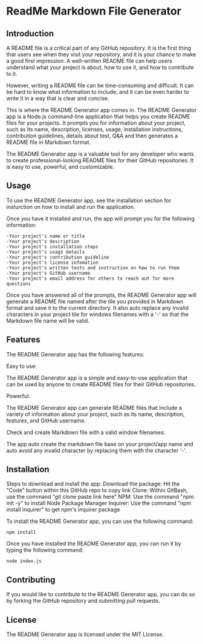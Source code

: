 # ReadMe Markdown File Generator

## Introduction

A README file is a critical part of any GitHub repository. It is the first thing that users see when they visit your repository, and it is your chance to make a good first impression. A well-written README file can help users understand what your project is about, how to use it, and how to contribute to it.

However, writing a README file can be time-consuming and difficult. It can be hard to know what information to include, and it can be even harder to write it in a way that is clear and concise.

This is where the README Generator app comes in. The README Generator app is a Node.js command-line application that helps you create README files for your projects. It prompts you for information about your project, such as its name, description, licenses, usage, installation instructions, contribution guidelines, details about test, Q&A and then generates a README file in Markdown format.

The README Generator app is a valuable tool for any developer who wants to create professional-looking README files for their GitHub repositories. It is easy to use, powerful, and customizable.

## Usage

To use the README Generator app, see the installation section for insturction on how to install and run the application.

Once you have it installed and run, the app will prompt you for the following information:

    -Your project's name or title
    -Your project's description
    -Your project's installation steps
    -Your project's usags details
    -Your project's contribution guideline
    -Your project's license infomation
    -Your project's written tests and instruction on how to run them
    -Your project's GitHub username
    -Your project's email address for others to reach out for more questions

Once you have answered all of the prompts, the README Generator app will generate a README file named after the tile you provided in Markdown format and save it to the current directory. It also auto replace any invalid characters in your project tile for windows filenames with a '-' so that the Markdown file name will be valid.

## Features

The README Generator app has the following features:

Easy to use: 

The README Generator app is a simple and easy-to-use application that can be used by anyone to create README files for their GitHub repositories.

Powerful: 

The README Generator app can generate README files that include a variety of information about your project, such as its name, description, features, and GitHub username.

Check and create Markdown file with a valid window filenames:

The app auto create the markdown file base on your project/app name and auto avoid any invalid character by replacing them with the character '-'. 

## Installation

Steps to download and install the app:
Download the package: Hit the "Code" button within this GitHub repo to copy link
Clone: Within GitBash, use the command "git clone paste link here"
NPM: Use the command "npm init -y" to install Node Package Manager
Inquirer: Use the command "npm install inquirer" to get npm's inquirer package

To install the README Generator app, you can use the following command:

    npm install 

Once you have installed the README Generator app, you can run it by typing the following command:

    node index.js

## Contributing

If you would like to contribute to the README Generator app, you can do so by forking the GitHub repository and submitting pull requests.

## License

The README Generator app is licensed under the MIT License.